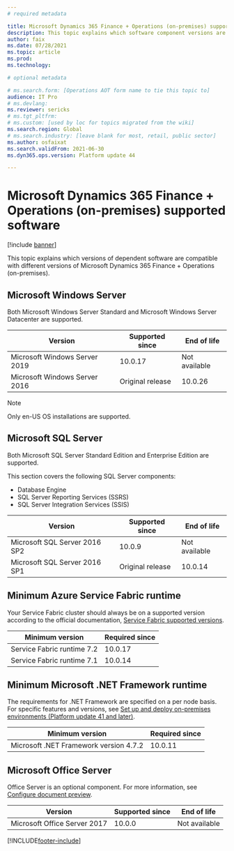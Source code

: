 ```yaml
---
# required metadata

title: Microsoft Dynamics 365 Finance + Operations (on-premises) supported software
description: This topic explains which software component versions are compatible with Microsoft Dynamics 365 Finance + Operations (on-premises).
author: faix
ms.date: 07/28/2021
ms.topic: article
ms.prod: 
ms.technology: 

# optional metadata

# ms.search.form: [Operations AOT form name to tie this topic to]
audience: IT Pro
# ms.devlang: 
ms.reviewer: sericks
# ms.tgt_pltfrm: 
# ms.custom: [used by loc for topics migrated from the wiki]
ms.search.region: Global
# ms.search.industry: [leave blank for most, retail, public sector]
ms.author: osfaixat
ms.search.validFrom: 2021-06-30 
ms.dyn365.ops.version: Platform update 44 

---
```


# Microsoft Dynamics 365 Finance + Operations (on-premises) supported software

[!include [banner](../includes/banner.md)]

This topic explains which versions of dependent software are compatible with different versions of Microsoft Dynamics 365 Finance + Operations (on-premises).

## Microsoft Windows Server

Both Microsoft Windows Server Standard and Microsoft Windows Server Datacenter are supported.

| Version                       | Supported since  | End of life   |
|-------------------------------|------------------|---------------|
| Microsoft Windows Server 2019 | 10.0.17          | Not available |
| Microsoft Windows Server 2016 | Original release | 10.0.26       |

> [!NOTE]
> Only en-US OS installations are supported.

## Microsoft SQL Server

Both Microsoft SQL Server Standard Edition and Enterprise Edition are supported.

This section covers the following SQL Server components:

- Database Engine
- SQL Server Reporting Services (SSRS)
- SQL Server Integration Services (SSIS)

| Version                       | Supported since  | End of life   |
|-------------------------------|------------------|---------------|
| Microsoft SQL Server 2016 SP2 | 10.0.9           | Not available |
| Microsoft SQL Server 2016 SP1 | Original release | 10.0.14       |

## Minimum Azure Service Fabric runtime

Your Service Fabric cluster should always be on a supported version according to the official documentation, [Service Fabric supported versions](/azure/service-fabric/service-fabric-versions).

| Minimum version            | Required since |
|----------------------------|----------------|
| Service Fabric runtime 7.2 | 10.0.17        |
| Service Fabric runtime 7.1 | 10.0.14        |

## Minimum Microsoft .NET Framework runtime

The requirements for .NET Framework are specified on a per node basis. For specific features and versions, see [Set up and deploy on-premises environments (Platform update 41 and later)](./setup-deploy-on-premises-pu41.md#prerequisites).

| Minimum version                        | Required since |
|----------------------------------------|----------------|
| Microsoft .NET Framework version 4.7.2 | 10.0.11        |

## Microsoft Office Server

Office Server is an optional component. For more information, see [Configure document preview](../../fin-ops/organization-administration/configure-document-management.md#for-a-microsoft-dynamics-365-finance--operations-on-premises-environment).

| Version                      | Supported since | End of life   |
|------------------------------|-----------------|---------------|
| Microsoft Office Server 2017 | 10.0.0          | Not available |

[!INCLUDE[footer-include](../../../includes/footer-banner.md)]
